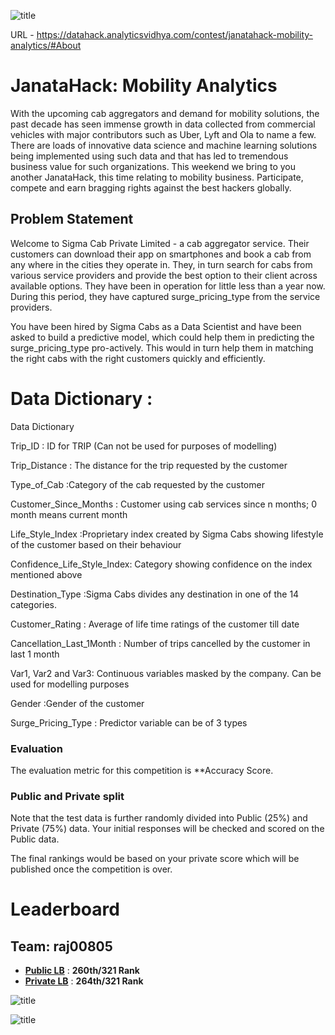 ![title](Pic1.jpg)

URL - https://datahack.analyticsvidhya.com/contest/janatahack-mobility-analytics/#About

# JanataHack: Mobility Analytics

With the upcoming cab aggregators and demand for mobility solutions, the past decade has seen immense growth in data collected from commercial vehicles with major contributors such as Uber, Lyft and Ola to name a few. 
There are loads of innovative data science and machine learning solutions being implemented using such data and that has led to tremendous business value for such organizations. 
This weekend we bring to you another JanataHack, this time relating to mobility business. Participate, compete and earn bragging rights against the best hackers globally.

## Problem Statement
Welcome to Sigma Cab Private Limited - a cab aggregator service. Their customers can download their app on smartphones and book a cab from any where in the cities they operate in. They, in turn search for cabs from various service providers and provide the best option to their client across available options. They have been in operation for little less than a year now. During this period, they have captured surge_pricing_type from the service providers.

You have been hired by Sigma Cabs as a Data Scientist and have been asked to build a predictive model, which could help them in predicting the surge_pricing_type pro-actively. This would in turn help them in matching the right cabs with the right customers quickly and efficiently.

# Data Dictionary :

Data Dictionary

Trip_ID : ID for TRIP (Can not be used for purposes of modelling)

Trip_Distance : The distance for the trip requested by the customer

Type_of_Cab :Category of the cab requested by the customer

Customer_Since_Months :  Customer using cab services since n months; 0 month means current month

Life_Style_Index :Proprietary index created by Sigma Cabs showing lifestyle of the customer based on their behaviour

Confidence_Life_Style_Index: Category showing confidence on the index mentioned above

Destination_Type :Sigma Cabs divides any destination in one of the 14 categories.

Customer_Rating : Average of life time ratings of the customer till date

Cancellation_Last_1Month : Number of trips cancelled by the customer in last 1 month

Var1, Var2 and Var3: Continuous variables masked by the company. Can be used for modelling purposes

Gender :Gender of the customer

Surge_Pricing_Type : Predictor variable can be of 3 types


### Evaluation
The evaluation metric for this competition is **Accuracy Score. 

### Public and Private split
Note that the test data is further randomly divided into Public (25%) and Private (75%) data. Your initial responses will be checked and scored on the Public data.

The final rankings would be based on your private score which will be published once the competition is over.


# Leaderboard
## Team:  raj00805

* **[Public LB](https://datahack.analyticsvidhya.com/contest/janatahack-mobility-analytics/#LeaderBoard)** : **260th/321 Rank**
* **[Private LB](https://datahack.analyticsvidhya.com/contest/janatahack-mobility-analytics/#LeaderBoard)** : **264th/321 Rank**


![title](Pic2.jpg)

![title](pic3.jpg)






